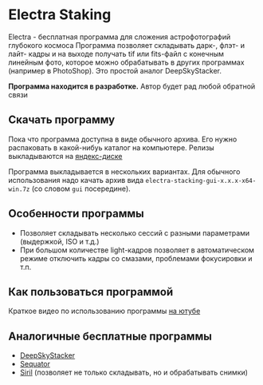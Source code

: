 # Electra Staking
Electra - бесплатная программа для сложения астрофотографий глубокого космоса
Программа позволяет складывать дарк-, флэт- и лайт- кадры и на выходе получать
tif или fits-файл с конечным линейным фото, которое можно обрабатывать в других
программах (например в PhotoShop). Это простой аналог DeepSkyStacker.

**Программа находится в разработке.** Автор будет рад любой обратной связи

## Скачать программу
Пока что программа доступна в виде обычного архива. Его нужно распаковать в какой-нибуь
каталог на компьютере. Релизы выкладываются на [яндекс-диске](https://disk.yandex.ru/d/acwvVPFGZ6gUpQ)

Программа выкладывается в нескольких вариантах. Для обычного использования надо качать архив
вида `electra-stacking-gui-x.x.x-x64-win.7z` (со словом `gui` посередине).

## Особенности программы
* Позволяет складывать несколько сессий с разными параметрами (выдержкой, ISO и т.д.)
* При большом количестве light-кадров позволяет в автоматическом режиме отключить кадры со смазами,
проблемами фокусировки и т.п.

## Как пользоваться программой
Краткое видео по использованию программы [на ютубе](https://youtu.be/hG3dr9aAHs8)

## Аналогичные бесплатные программы
* [DeepSkyStacker](http://deepskystacker.free.fr/english/index.html)
* [Sequator](https://sites.google.com/view/sequator/)
* [Siril](https://siril.org/) (позволяет не только складывать, но и обрабатывать снимки)